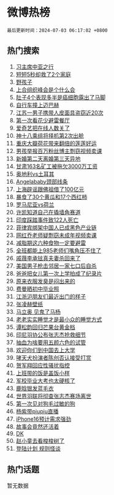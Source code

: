 # 微博热榜

`最后更新时间：2024-07-03 06:17:02 +0800`

## 热门搜索

1. [习主席中亚之行](https://m.weibo.cn/search?containerid=100103type%3D1%26t%3D10%26q%3D%23%E4%B9%A0%E4%B8%BB%E5%B8%AD%E4%B8%AD%E4%BA%9A%E4%B9%8B%E8%A1%8C%23&stream_entry_id=51&isnewpage=1&extparam=seat%3D1%26cate%3D10103%26stream_entry_id%3D51%26pos%3D0%26q%3D%2523%25E4%25B9%25A0%25E4%25B8%25BB%25E5%25B8%25AD%25E4%25B8%25AD%25E4%25BA%259A%25E4%25B9%258B%25E8%25A1%258C%2523%26dgr%3D0%26filter_type%3Drealtimehot%26c_type%3D51%26display_time%3D1719958621%26pre_seqid%3D1719958621807022811104)
1. [短短5秒却救了2个家庭](https://m.weibo.cn/search?containerid=100103type%3D1%26t%3D10%26q%3D%23%E7%9F%AD%E7%9F%AD5%E7%A7%92%E5%8D%B4%E6%95%91%E4%BA%862%E4%B8%AA%E5%AE%B6%E5%BA%AD%23&stream_entry_id=31&isnewpage=1&extparam=seat%3D1%26flag%3D32768%26band_rank%3D1%26q%3D%2523%25E7%259F%25AD%25E7%259F%25AD5%25E7%25A7%2592%25E5%258D%25B4%25E6%2595%2591%25E4%25BA%25862%25E4%25B8%25AA%25E5%25AE%25B6%25E5%25BA%25AD%2523%26dgr%3D0%26cate%3D5001%26c_type%3D31%26pos%3D0%26stream_entry_id%3D31%26filter_type%3Drealtimehot%26realpos%3D1%26lcate%3D5001%26display_time%3D1719958621%26pre_seqid%3D1719958621807022811104)
1. [野孩子](https://m.weibo.cn/search?containerid=100103type%3D1%26t%3D10%26q%3D%E9%87%8E%E5%AD%A9%E5%AD%90&stream_entry_id=31&isnewpage=1&extparam=seat%3D1%26flag%3D2%26band_rank%3D2%26q%3D%25E9%2587%258E%25E5%25AD%25A9%25E5%25AD%2590%26dgr%3D0%26cate%3D5001%26c_type%3D31%26pos%3D1%26stream_entry_id%3D31%26filter_type%3Drealtimehot%26realpos%3D2%26lcate%3D5001%26display_time%3D1719958621%26pre_seqid%3D1719958621807022811104)
1. [上合组织峰会是个什么会](https://m.weibo.cn/search?containerid=100103type%3D1%26t%3D10%26q%3D%23%E4%B8%8A%E5%90%88%E7%BB%84%E7%BB%87%E5%B3%B0%E4%BC%9A%E6%98%AF%E4%B8%AA%E4%BB%80%E4%B9%88%E4%BC%9A%23&stream_entry_id=31&isnewpage=1&extparam=seat%3D1%26flag%3D0%26band_rank%3D3%26q%3D%2523%25E4%25B8%258A%25E5%2590%2588%25E7%25BB%2584%25E7%25BB%2587%25E5%25B3%25B0%25E4%25BC%259A%25E6%2598%25AF%25E4%25B8%25AA%25E4%25BB%2580%25E4%25B9%2588%25E4%25BC%259A%2523%26dgr%3D0%26cate%3D5001%26c_type%3D31%26pos%3D2%26stream_entry_id%3D31%26filter_type%3Drealtimehot%26realpos%3D3%26lcate%3D5001%26display_time%3D1719958621%26pre_seqid%3D1719958621807022811104)
1. [肚子4个表现多半是癌细胞露出了马脚](https://m.weibo.cn/search?containerid=100103type%3D1%26t%3D10%26q%3D%23%E8%82%9A%E5%AD%904%E4%B8%AA%E8%A1%A8%E7%8E%B0%E5%A4%9A%E5%8D%8A%E6%98%AF%E7%99%8C%E7%BB%86%E8%83%9E%E9%9C%B2%E5%87%BA%E4%BA%86%E9%A9%AC%E8%84%9A%23&stream_entry_id=31&isnewpage=1&extparam=seat%3D1%26flag%3D2%26band_rank%3D4%26q%3D%2523%25E8%2582%259A%25E5%25AD%25904%25E4%25B8%25AA%25E8%25A1%25A8%25E7%258E%25B0%25E5%25A4%259A%25E5%258D%258A%25E6%2598%25AF%25E7%2599%258C%25E7%25BB%2586%25E8%2583%259E%25E9%259C%25B2%25E5%2587%25BA%25E4%25BA%2586%25E9%25A9%25AC%25E8%2584%259A%2523%26dgr%3D0%26cate%3D5001%26c_type%3D31%26pos%3D3%26stream_entry_id%3D31%26filter_type%3Drealtimehot%26realpos%3D4%26lcate%3D5001%26display_time%3D1719958621%26pre_seqid%3D1719958621807022811104)
1. [自行车撞上迈巴赫](https://m.weibo.cn/search?containerid=100103type%3D1%26t%3D10%26q%3D%23%E8%87%AA%E8%A1%8C%E8%BD%A6%E6%92%9E%E4%B8%8A%E8%BF%88%E5%B7%B4%E8%B5%AB%23&stream_entry_id=31&isnewpage=1&extparam=seat%3D1%26flag%3D2%26band_rank%3D5%26q%3D%2523%25E8%2587%25AA%25E8%25A1%258C%25E8%25BD%25A6%25E6%2592%259E%25E4%25B8%258A%25E8%25BF%2588%25E5%25B7%25B4%25E8%25B5%25AB%2523%26dgr%3D0%26cate%3D5001%26c_type%3D31%26pos%3D4%26stream_entry_id%3D31%26filter_type%3Drealtimehot%26realpos%3D5%26lcate%3D5001%26display_time%3D1719958621%26pre_seqid%3D1719958621807022811104)
1. [江苏一男子携带人皮面具盗窃近20次](https://m.weibo.cn/search?containerid=100103type%3D1%26t%3D10%26q%3D%23%E6%B1%9F%E8%8B%8F%E4%B8%80%E7%94%B7%E5%AD%90%E6%90%BA%E5%B8%A6%E4%BA%BA%E7%9A%AE%E9%9D%A2%E5%85%B7%E7%9B%97%E7%AA%83%E8%BF%9120%E6%AC%A1%23&stream_entry_id=31&isnewpage=1&extparam=seat%3D1%26flag%3D0%26band_rank%3D6%26q%3D%2523%25E6%25B1%259F%25E8%258B%258F%25E4%25B8%2580%25E7%2594%25B7%25E5%25AD%2590%25E6%2590%25BA%25E5%25B8%25A6%25E4%25BA%25BA%25E7%259A%25AE%25E9%259D%25A2%25E5%2585%25B7%25E7%259B%2597%25E7%25AA%2583%25E8%25BF%259120%25E6%25AC%25A1%2523%26dgr%3D0%26cate%3D5001%26c_type%3D31%26pos%3D5%26stream_entry_id%3D31%26filter_type%3Drealtimehot%26realpos%3D6%26lcate%3D5001%26display_time%3D1719958621%26pre_seqid%3D1719958621807022811104)
1. [第一次看花少避雷餐厅](https://m.weibo.cn/search?containerid=100103type%3D1%26t%3D10%26q%3D%E7%AC%AC%E4%B8%80%E6%AC%A1%E7%9C%8B%E8%8A%B1%E5%B0%91%E9%81%BF%E9%9B%B7%E9%A4%90%E5%8E%85&stream_entry_id=31&isnewpage=1&extparam=seat%3D1%26flag%3D2%26band_rank%3D7%26q%3D%25E7%25AC%25AC%25E4%25B8%2580%25E6%25AC%25A1%25E7%259C%258B%25E8%258A%25B1%25E5%25B0%2591%25E9%2581%25BF%25E9%259B%25B7%25E9%25A4%2590%25E5%258E%2585%26dgr%3D0%26cate%3D5001%26c_type%3D31%26pos%3D6%26stream_entry_id%3D31%26filter_type%3Drealtimehot%26realpos%3D7%26lcate%3D5001%26display_time%3D1719958621%26pre_seqid%3D1719958621807022811104)
1. [爱奇艺把在线人数关了](https://m.weibo.cn/search?containerid=100103type%3D1%26t%3D10%26q%3D%23%E7%88%B1%E5%A5%87%E8%89%BA%E6%8A%8A%E5%9C%A8%E7%BA%BF%E4%BA%BA%E6%95%B0%E5%85%B3%E4%BA%86%23&stream_entry_id=31&isnewpage=1&extparam=seat%3D1%26flag%3D2%26band_rank%3D8%26q%3D%2523%25E7%2588%25B1%25E5%25A5%2587%25E8%2589%25BA%25E6%258A%258A%25E5%259C%25A8%25E7%25BA%25BF%25E4%25BA%25BA%25E6%2595%25B0%25E5%2585%25B3%25E4%25BA%2586%2523%26dgr%3D0%26cate%3D5001%26c_type%3D31%26pos%3D7%26stream_entry_id%3D31%26filter_type%3Drealtimehot%26realpos%3D8%26lcate%3D5001%26display_time%3D1719958621%26pre_seqid%3D1719958621807022811104)
1. [神十八乘组将择机第2次出舱](https://m.weibo.cn/search?containerid=100103type%3D1%26t%3D10%26q%3D%23%E7%A5%9E%E5%8D%81%E5%85%AB%E4%B9%98%E7%BB%84%E5%B0%86%E6%8B%A9%E6%9C%BA%E7%AC%AC2%E6%AC%A1%E5%87%BA%E8%88%B1%23&stream_entry_id=31&isnewpage=1&extparam=seat%3D1%26flag%3D0%26band_rank%3D9%26q%3D%2523%25E7%25A5%259E%25E5%258D%2581%25E5%2585%25AB%25E4%25B9%2598%25E7%25BB%2584%25E5%25B0%2586%25E6%258B%25A9%25E6%259C%25BA%25E7%25AC%25AC2%25E6%25AC%25A1%25E5%2587%25BA%25E8%2588%25B1%2523%26dgr%3D0%26cate%3D5001%26c_type%3D31%26pos%3D8%26stream_entry_id%3D31%26filter_type%3Drealtimehot%26realpos%3D9%26lcate%3D5001%26display_time%3D1719958621%26pre_seqid%3D1719958621807022811104)
1. [重庆大瓣荷花带来翻倍的莲莲好运](https://m.weibo.cn/search?containerid=100103type%3D1%26t%3D10%26q%3D%23%E9%87%8D%E5%BA%86%E5%A4%A7%E7%93%A3%E8%8D%B7%E8%8A%B1%E5%B8%A6%E6%9D%A5%E7%BF%BB%E5%80%8D%E7%9A%84%E8%8E%B2%E8%8E%B2%E5%A5%BD%E8%BF%90%23&stream_entry_id=31&isnewpage=1&extparam=seat%3D1%26flag%3D32768%26band_rank%3D10%26q%3D%2523%25E9%2587%258D%25E5%25BA%2586%25E5%25A4%25A7%25E7%2593%25A3%25E8%258D%25B7%25E8%258A%25B1%25E5%25B8%25A6%25E6%259D%25A5%25E7%25BF%25BB%25E5%2580%258D%25E7%259A%2584%25E8%258E%25B2%25E8%258E%25B2%25E5%25A5%25BD%25E8%25BF%2590%2523%26dgr%3D0%26cate%3D5001%26c_type%3D31%26pos%3D9%26stream_entry_id%3D31%26filter_type%3Drealtimehot%26realpos%3D10%26lcate%3D5001%26display_time%3D1719958621%26pre_seqid%3D1719958621807022811104)
1. [男孩举报百万粉丝博主剽窃视频卖课](https://m.weibo.cn/search?containerid=100103type%3D1%26t%3D10%26q%3D%23%E7%94%B7%E5%AD%A9%E4%B8%BE%E6%8A%A5%E7%99%BE%E4%B8%87%E7%B2%89%E4%B8%9D%E5%8D%9A%E4%B8%BB%E5%89%BD%E7%AA%83%E8%A7%86%E9%A2%91%E5%8D%96%E8%AF%BE%23&stream_entry_id=31&isnewpage=1&extparam=seat%3D1%26flag%3D2%26band_rank%3D11%26q%3D%2523%25E7%2594%25B7%25E5%25AD%25A9%25E4%25B8%25BE%25E6%258A%25A5%25E7%2599%25BE%25E4%25B8%2587%25E7%25B2%2589%25E4%25B8%259D%25E5%258D%259A%25E4%25B8%25BB%25E5%2589%25BD%25E7%25AA%2583%25E8%25A7%2586%25E9%25A2%2591%25E5%258D%2596%25E8%25AF%25BE%2523%26dgr%3D0%26cate%3D5001%26c_type%3D31%26pos%3D10%26stream_entry_id%3D31%26filter_type%3Drealtimehot%26realpos%3D11%26lcate%3D5001%26display_time%3D1719958621%26pre_seqid%3D1719958621807022811104)
1. [新婚第二天离婚第三天异地](https://m.weibo.cn/search?containerid=100103type%3D1%26t%3D10%26q%3D%23%E6%96%B0%E5%A9%9A%E7%AC%AC%E4%BA%8C%E5%A4%A9%E7%A6%BB%E5%A9%9A%E7%AC%AC%E4%B8%89%E5%A4%A9%E5%BC%82%E5%9C%B0%23&stream_entry_id=31&isnewpage=1&extparam=seat%3D1%26flag%3D2%26band_rank%3D12%26q%3D%2523%25E6%2596%25B0%25E5%25A9%259A%25E7%25AC%25AC%25E4%25BA%258C%25E5%25A4%25A9%25E7%25A6%25BB%25E5%25A9%259A%25E7%25AC%25AC%25E4%25B8%2589%25E5%25A4%25A9%25E5%25BC%2582%25E5%259C%25B0%2523%26dgr%3D0%26cate%3D5001%26c_type%3D31%26pos%3D11%26stream_entry_id%3D31%26filter_type%3Drealtimehot%26realpos%3D12%26lcate%3D5001%26display_time%3D1719958621%26pre_seqid%3D1719958621807022811104)
1. [甘肃163名矿工被拖欠3000万工资](https://m.weibo.cn/search?containerid=100103type%3D1%26t%3D10%26q%3D%23%E7%94%98%E8%82%83163%E5%90%8D%E7%9F%BF%E5%B7%A5%E8%A2%AB%E6%8B%96%E6%AC%A03000%E4%B8%87%E5%B7%A5%E8%B5%84%23&stream_entry_id=31&isnewpage=1&extparam=seat%3D1%26flag%3D0%26band_rank%3D13%26q%3D%2523%25E7%2594%2598%25E8%2582%2583163%25E5%2590%258D%25E7%259F%25BF%25E5%25B7%25A5%25E8%25A2%25AB%25E6%258B%2596%25E6%25AC%25A03000%25E4%25B8%2587%25E5%25B7%25A5%25E8%25B5%2584%2523%26dgr%3D0%26cate%3D5001%26c_type%3D31%26pos%3D12%26stream_entry_id%3D31%26filter_type%3Drealtimehot%26realpos%3D13%26lcate%3D5001%26display_time%3D1719958621%26pre_seqid%3D1719958621807022811104)
1. [奥地利vs土耳其](https://m.weibo.cn/search?containerid=100103type%3D1%26t%3D10%26q%3D%23%E5%A5%A5%E5%9C%B0%E5%88%A9vs%E5%9C%9F%E8%80%B3%E5%85%B6%23&stream_entry_id=31&isnewpage=1&extparam=seat%3D1%26flag%3D0%26band_rank%3D14%26q%3D%2523%25E5%25A5%25A5%25E5%259C%25B0%25E5%2588%25A9vs%25E5%259C%259F%25E8%2580%25B3%25E5%2585%25B6%2523%26dgr%3D0%26cate%3D5001%26c_type%3D31%26pos%3D13%26stream_entry_id%3D31%26filter_type%3Drealtimehot%26realpos%3D14%26lcate%3D5001%26display_time%3D1719958621%26pre_seqid%3D1719958621807022811104)
1. [Angelababy颈部线条](https://m.weibo.cn/search?containerid=100103type%3D1%26t%3D10%26q%3D%23Angelababy%E9%A2%88%E9%83%A8%E7%BA%BF%E6%9D%A1%23&stream_entry_id=31&isnewpage=1&extparam=seat%3D1%26flag%3D2%26band_rank%3D15%26q%3D%2523Angelababy%25E9%25A2%2588%25E9%2583%25A8%25E7%25BA%25BF%25E6%259D%25A1%2523%26dgr%3D0%26cate%3D5001%26c_type%3D31%26pos%3D14%26stream_entry_id%3D31%26filter_type%3Drealtimehot%26realpos%3D15%26lcate%3D5001%26display_time%3D1719958621%26pre_seqid%3D1719958621807022811104)
1. [上海辟谣跟佛祖借了100亿元](https://m.weibo.cn/search?containerid=100103type%3D1%26t%3D10%26q%3D%23%E4%B8%8A%E6%B5%B7%E8%BE%9F%E8%B0%A3%E8%B7%9F%E4%BD%9B%E7%A5%96%E5%80%9F%E4%BA%86100%E4%BA%BF%E5%85%83%23&stream_entry_id=31&isnewpage=1&extparam=seat%3D1%26flag%3D0%26band_rank%3D16%26q%3D%2523%25E4%25B8%258A%25E6%25B5%25B7%25E8%25BE%259F%25E8%25B0%25A3%25E8%25B7%259F%25E4%25BD%259B%25E7%25A5%2596%25E5%2580%259F%25E4%25BA%2586100%25E4%25BA%25BF%25E5%2585%2583%2523%26dgr%3D0%26cate%3D5001%26c_type%3D31%26pos%3D15%26stream_entry_id%3D31%26filter_type%3Drealtimehot%26realpos%3D16%26lcate%3D5001%26display_time%3D1719958621%26pre_seqid%3D1719958621807022811104)
1. [暴食了30个黄瓜和17个西红柿](https://m.weibo.cn/search?containerid=100103type%3D1%26t%3D10%26q%3D%23%E6%9A%B4%E9%A3%9F%E4%BA%8630%E4%B8%AA%E9%BB%84%E7%93%9C%E5%92%8C17%E4%B8%AA%E8%A5%BF%E7%BA%A2%E6%9F%BF%23&stream_entry_id=31&isnewpage=1&extparam=seat%3D1%26flag%3D0%26band_rank%3D17%26q%3D%2523%25E6%259A%25B4%25E9%25A3%259F%25E4%25BA%258630%25E4%25B8%25AA%25E9%25BB%2584%25E7%2593%259C%25E5%2592%258C17%25E4%25B8%25AA%25E8%25A5%25BF%25E7%25BA%25A2%25E6%259F%25BF%2523%26dgr%3D0%26cate%3D5001%26c_type%3D31%26pos%3D16%26stream_entry_id%3D31%26filter_type%3Drealtimehot%26realpos%3D17%26lcate%3D5001%26display_time%3D1719958621%26pre_seqid%3D1719958621807022811104)
1. [罗马尼亚vs荷兰](https://m.weibo.cn/search?containerid=100103type%3D1%26t%3D10%26q%3D%23%E7%BD%97%E9%A9%AC%E5%B0%BC%E4%BA%9Avs%E8%8D%B7%E5%85%B0%23&stream_entry_id=31&isnewpage=1&extparam=seat%3D1%26flag%3D0%26band_rank%3D18%26q%3D%2523%25E7%25BD%2597%25E9%25A9%25AC%25E5%25B0%25BC%25E4%25BA%259Avs%25E8%258D%25B7%25E5%2585%25B0%2523%26dgr%3D0%26cate%3D5001%26c_type%3D31%26pos%3D17%26stream_entry_id%3D31%26filter_type%3Drealtimehot%26realpos%3D18%26lcate%3D5001%26display_time%3D1719958621%26pre_seqid%3D1719958621807022811104)
1. [许凯知道自己在撬墙角赛道](https://m.weibo.cn/search?containerid=100103type%3D1%26t%3D10%26q%3D%23%E8%AE%B8%E5%87%AF%E7%9F%A5%E9%81%93%E8%87%AA%E5%B7%B1%E5%9C%A8%E6%92%AC%E5%A2%99%E8%A7%92%E8%B5%9B%E9%81%93%23&stream_entry_id=31&isnewpage=1&extparam=seat%3D1%26flag%3D0%26band_rank%3D19%26q%3D%2523%25E8%25AE%25B8%25E5%2587%25AF%25E7%259F%25A5%25E9%2581%2593%25E8%2587%25AA%25E5%25B7%25B1%25E5%259C%25A8%25E6%2592%25AC%25E5%25A2%2599%25E8%25A7%2592%25E8%25B5%259B%25E9%2581%2593%2523%26dgr%3D0%26cate%3D5001%26c_type%3D31%26pos%3D18%26stream_entry_id%3D31%26filter_type%3Drealtimehot%26realpos%3D19%26lcate%3D5001%26display_time%3D1719958621%26pre_seqid%3D1719958621807022811104)
1. [印度踩踏事件致122人死亡](https://m.weibo.cn/search?containerid=100103type%3D1%26t%3D10%26q%3D%23%E5%8D%B0%E5%BA%A6%E8%B8%A9%E8%B8%8F%E4%BA%8B%E4%BB%B6%E8%87%B4122%E4%BA%BA%E6%AD%BB%E4%BA%A1%23&stream_entry_id=31&isnewpage=1&extparam=seat%3D1%26flag%3D0%26band_rank%3D20%26q%3D%2523%25E5%258D%25B0%25E5%25BA%25A6%25E8%25B8%25A9%25E8%25B8%258F%25E4%25BA%258B%25E4%25BB%25B6%25E8%2587%25B4122%25E4%25BA%25BA%25E6%25AD%25BB%25E4%25BA%25A1%2523%26dgr%3D0%26cate%3D5001%26c_type%3D31%26pos%3D19%26stream_entry_id%3D31%26filter_type%3Drealtimehot%26realpos%3D20%26lcate%3D5001%26display_time%3D1719958621%26pre_seqid%3D1719958621807022811104)
1. [菲律宾绑架中国人已成黑色产业链](https://m.weibo.cn/search?containerid=100103type%3D1%26t%3D10%26q%3D%23%E8%8F%B2%E5%BE%8B%E5%AE%BE%E7%BB%91%E6%9E%B6%E4%B8%AD%E5%9B%BD%E4%BA%BA%E5%B7%B2%E6%88%90%E9%BB%91%E8%89%B2%E4%BA%A7%E4%B8%9A%E9%93%BE%23&stream_entry_id=31&isnewpage=1&extparam=seat%3D1%26flag%3D2%26band_rank%3D21%26q%3D%2523%25E8%258F%25B2%25E5%25BE%258B%25E5%25AE%25BE%25E7%25BB%2591%25E6%259E%25B6%25E4%25B8%25AD%25E5%259B%25BD%25E4%25BA%25BA%25E5%25B7%25B2%25E6%2588%2590%25E9%25BB%2591%25E8%2589%25B2%25E4%25BA%25A7%25E4%25B8%259A%25E9%2593%25BE%2523%26dgr%3D0%26cate%3D5001%26c_type%3D31%26pos%3D20%26stream_entry_id%3D31%26filter_type%3Drealtimehot%26realpos%3D21%26lcate%3D5001%26display_time%3D1719958621%26pre_seqid%3D1719958621807022811104)
1. [网红乔老师疑剽窃未成年视频卖课](https://m.weibo.cn/search?containerid=100103type%3D1%26t%3D10%26q%3D%23%E7%BD%91%E7%BA%A2%E4%B9%94%E8%80%81%E5%B8%88%E7%96%91%E5%89%BD%E7%AA%83%E6%9C%AA%E6%88%90%E5%B9%B4%E8%A7%86%E9%A2%91%E5%8D%96%E8%AF%BE%23&stream_entry_id=31&isnewpage=1&extparam=seat%3D1%26flag%3D0%26band_rank%3D22%26q%3D%2523%25E7%25BD%2591%25E7%25BA%25A2%25E4%25B9%2594%25E8%2580%2581%25E5%25B8%2588%25E7%2596%2591%25E5%2589%25BD%25E7%25AA%2583%25E6%259C%25AA%25E6%2588%2590%25E5%25B9%25B4%25E8%25A7%2586%25E9%25A2%2591%25E5%258D%2596%25E8%25AF%25BE%2523%26dgr%3D0%26cate%3D5001%26c_type%3D31%26pos%3D21%26stream_entry_id%3D31%26filter_type%3Drealtimehot%26realpos%3D22%26lcate%3D5001%26display_time%3D1719958621%26pre_seqid%3D1719958621807022811104)
1. [减脂期这六种食物一定要避雷](https://m.weibo.cn/search?containerid=100103type%3D1%26t%3D10%26q%3D%23%E5%87%8F%E8%84%82%E6%9C%9F%E8%BF%99%E5%85%AD%E7%A7%8D%E9%A3%9F%E7%89%A9%E4%B8%80%E5%AE%9A%E8%A6%81%E9%81%BF%E9%9B%B7%23&stream_entry_id=31&isnewpage=1&extparam=seat%3D1%26flag%3D0%26band_rank%3D23%26q%3D%2523%25E5%2587%258F%25E8%2584%2582%25E6%259C%259F%25E8%25BF%2599%25E5%2585%25AD%25E7%25A7%258D%25E9%25A3%259F%25E7%2589%25A9%25E4%25B8%2580%25E5%25AE%259A%25E8%25A6%2581%25E9%2581%25BF%25E9%259B%25B7%2523%26dgr%3D0%26cate%3D5001%26c_type%3D31%26pos%3D22%26stream_entry_id%3D31%26filter_type%3Drealtimehot%26realpos%3D23%26lcate%3D5001%26display_time%3D1719958621%26pre_seqid%3D1719958621807022811104)
1. [全班都能上985老师们嘴角压不住了](https://m.weibo.cn/search?containerid=100103type%3D1%26t%3D10%26q%3D%23%E5%85%A8%E7%8F%AD%E9%83%BD%E8%83%BD%E4%B8%8A985%E8%80%81%E5%B8%88%E4%BB%AC%E5%98%B4%E8%A7%92%E5%8E%8B%E4%B8%8D%E4%BD%8F%E4%BA%86%23&stream_entry_id=31&isnewpage=1&extparam=seat%3D1%26flag%3D0%26band_rank%3D24%26q%3D%2523%25E5%2585%25A8%25E7%258F%25AD%25E9%2583%25BD%25E8%2583%25BD%25E4%25B8%258A985%25E8%2580%2581%25E5%25B8%2588%25E4%25BB%25AC%25E5%2598%25B4%25E8%25A7%2592%25E5%258E%258B%25E4%25B8%258D%25E4%25BD%258F%25E4%25BA%2586%2523%26dgr%3D0%26cate%3D5001%26c_type%3D31%26pos%3D23%26stream_entry_id%3D31%26filter_type%3Drealtimehot%26realpos%3D24%26lcate%3D5001%26display_time%3D1719958621%26pre_seqid%3D1719958621807022811104)
1. [戚薇李承铉真夫妻杀回来了](https://m.weibo.cn/search?containerid=100103type%3D1%26t%3D10%26q%3D%23%E6%88%9A%E8%96%87%E6%9D%8E%E6%89%BF%E9%93%89%E7%9C%9F%E5%A4%AB%E5%A6%BB%E6%9D%80%E5%9B%9E%E6%9D%A5%E4%BA%86%23&stream_entry_id=31&isnewpage=1&extparam=seat%3D1%26flag%3D0%26band_rank%3D25%26q%3D%2523%25E6%2588%259A%25E8%2596%2587%25E6%259D%258E%25E6%2589%25BF%25E9%2593%2589%25E7%259C%259F%25E5%25A4%25AB%25E5%25A6%25BB%25E6%259D%2580%25E5%259B%259E%25E6%259D%25A5%25E4%25BA%2586%2523%26dgr%3D0%26cate%3D5001%26c_type%3D31%26pos%3D24%26stream_entry_id%3D31%26filter_type%3Drealtimehot%26realpos%3D25%26lcate%3D5001%26display_time%3D1719958621%26pre_seqid%3D1719958621807022811104)
1. [美国男子枪击邻居一家七口后自杀](https://m.weibo.cn/search?containerid=100103type%3D1%26t%3D10%26q%3D%23%E7%BE%8E%E5%9B%BD%E7%94%B7%E5%AD%90%E6%9E%AA%E5%87%BB%E9%82%BB%E5%B1%85%E4%B8%80%E5%AE%B6%E4%B8%83%E5%8F%A3%E5%90%8E%E8%87%AA%E6%9D%80%23&stream_entry_id=31&isnewpage=1&extparam=seat%3D1%26flag%3D0%26band_rank%3D26%26q%3D%2523%25E7%25BE%258E%25E5%259B%25BD%25E7%2594%25B7%25E5%25AD%2590%25E6%259E%25AA%25E5%2587%25BB%25E9%2582%25BB%25E5%25B1%2585%25E4%25B8%2580%25E5%25AE%25B6%25E4%25B8%2583%25E5%258F%25A3%25E5%2590%258E%25E8%2587%25AA%25E6%259D%2580%2523%26dgr%3D0%26cate%3D5001%26c_type%3D31%26pos%3D25%26stream_entry_id%3D31%26filter_type%3Drealtimehot%26realpos%3D26%26lcate%3D5001%26display_time%3D1719958621%26pre_seqid%3D1719958621807022811104)
1. [爸爸把女儿第一次上学拍成了纪录片](https://m.weibo.cn/search?containerid=100103type%3D1%26t%3D10%26q%3D%E7%88%B8%E7%88%B8%E6%8A%8A%E5%A5%B3%E5%84%BF%E7%AC%AC%E4%B8%80%E6%AC%A1%E4%B8%8A%E5%AD%A6%E6%8B%8D%E6%88%90%E4%BA%86%E7%BA%AA%E5%BD%95%E7%89%87&stream_entry_id=31&isnewpage=1&extparam=seat%3D1%26flag%3D0%26band_rank%3D27%26q%3D%25E7%2588%25B8%25E7%2588%25B8%25E6%258A%258A%25E5%25A5%25B3%25E5%2584%25BF%25E7%25AC%25AC%25E4%25B8%2580%25E6%25AC%25A1%25E4%25B8%258A%25E5%25AD%25A6%25E6%258B%258D%25E6%2588%2590%25E4%25BA%2586%25E7%25BA%25AA%25E5%25BD%2595%25E7%2589%2587%26dgr%3D0%26cate%3D5001%26c_type%3D31%26pos%3D26%26stream_entry_id%3D31%26filter_type%3Drealtimehot%26realpos%3D27%26lcate%3D5001%26display_time%3D1719958621%26pre_seqid%3D1719958621807022811104)
1. [原来衣服发臭是闷出来的](https://m.weibo.cn/search?containerid=100103type%3D1%26t%3D10%26q%3D%23%E5%8E%9F%E6%9D%A5%E8%A1%A3%E6%9C%8D%E5%8F%91%E8%87%AD%E6%98%AF%E9%97%B7%E5%87%BA%E6%9D%A5%E7%9A%84%23&stream_entry_id=31&isnewpage=1&extparam=seat%3D1%26flag%3D0%26band_rank%3D28%26q%3D%2523%25E5%258E%259F%25E6%259D%25A5%25E8%25A1%25A3%25E6%259C%258D%25E5%258F%2591%25E8%2587%25AD%25E6%2598%25AF%25E9%2597%25B7%25E5%2587%25BA%25E6%259D%25A5%25E7%259A%2584%2523%26dgr%3D0%26cate%3D5001%26c_type%3D31%26pos%3D27%26stream_entry_id%3D31%26filter_type%3Drealtimehot%26realpos%3D28%26lcate%3D5001%26display_time%3D1719958621%26pre_seqid%3D1719958621807022811104)
1. [费曼晒初中毕业照](https://m.weibo.cn/search?containerid=100103type%3D1%26t%3D10%26q%3D%23%E8%B4%B9%E6%9B%BC%E6%99%92%E5%88%9D%E4%B8%AD%E6%AF%95%E4%B8%9A%E7%85%A7%23&stream_entry_id=31&isnewpage=1&extparam=seat%3D1%26flag%3D0%26band_rank%3D29%26q%3D%2523%25E8%25B4%25B9%25E6%259B%25BC%25E6%2599%2592%25E5%2588%259D%25E4%25B8%25AD%25E6%25AF%2595%25E4%25B8%259A%25E7%2585%25A7%2523%26dgr%3D0%26cate%3D5001%26c_type%3D31%26pos%3D28%26stream_entry_id%3D31%26filter_type%3Drealtimehot%26realpos%3D29%26lcate%3D5001%26display_time%3D1719958621%26pre_seqid%3D1719958621807022811104)
1. [江浙沪朋友们最近出门的样子](https://m.weibo.cn/search?containerid=100103type%3D1%26t%3D10%26q%3D%23%E6%B1%9F%E6%B5%99%E6%B2%AA%E6%9C%8B%E5%8F%8B%E4%BB%AC%E6%9C%80%E8%BF%91%E5%87%BA%E9%97%A8%E7%9A%84%E6%A0%B7%E5%AD%90%23&stream_entry_id=31&isnewpage=1&extparam=seat%3D1%26flag%3D0%26band_rank%3D30%26q%3D%2523%25E6%25B1%259F%25E6%25B5%2599%25E6%25B2%25AA%25E6%259C%258B%25E5%258F%258B%25E4%25BB%25AC%25E6%259C%2580%25E8%25BF%2591%25E5%2587%25BA%25E9%2597%25A8%25E7%259A%2584%25E6%25A0%25B7%25E5%25AD%2590%2523%26dgr%3D0%26cate%3D5001%26c_type%3D31%26pos%3D29%26stream_entry_id%3D31%26filter_type%3Drealtimehot%26realpos%3D30%26lcate%3D5001%26display_time%3D1719958621%26pre_seqid%3D1719958621807022811104)
1. [张凌赫壁纸](https://m.weibo.cn/search?containerid=100103type%3D1%26t%3D10%26q%3D%23%E5%BC%A0%E5%87%8C%E8%B5%AB%E5%A3%81%E7%BA%B8%23&stream_entry_id=31&isnewpage=1&extparam=seat%3D1%26flag%3D0%26band_rank%3D31%26q%3D%2523%25E5%25BC%25A0%25E5%2587%258C%25E8%25B5%25AB%25E5%25A3%2581%25E7%25BA%25B8%2523%26dgr%3D0%26cate%3D5001%26c_type%3D31%26pos%3D30%26stream_entry_id%3D31%26filter_type%3Drealtimehot%26realpos%3D31%26lcate%3D5001%26display_time%3D1719958621%26pre_seqid%3D1719958621807022811104)
1. [马立奥 见鬼了马杨](https://m.weibo.cn/search?containerid=100103type%3D1%26t%3D10%26q%3D%E9%A9%AC%E7%AB%8B%E5%A5%A5+%E8%A7%81%E9%AC%BC%E4%BA%86%E9%A9%AC%E6%9D%A8&stream_entry_id=31&isnewpage=1&extparam=seat%3D1%26flag%3D0%26band_rank%3D32%26q%3D%25E9%25A9%25AC%25E7%25AB%258B%25E5%25A5%25A5%2520%25E8%25A7%2581%25E9%25AC%25BC%25E4%25BA%2586%25E9%25A9%25AC%25E6%259D%25A8%26dgr%3D0%26cate%3D5001%26c_type%3D31%26pos%3D31%26stream_entry_id%3D31%26filter_type%3Drealtimehot%26realpos%3D32%26lcate%3D5001%26display_time%3D1719958621%26pre_seqid%3D1719958621807022811104)
1. [老老实实睡觉才是最小众的睡觉方式](https://m.weibo.cn/search?containerid=100103type%3D1%26t%3D10%26q%3D%23%E8%80%81%E8%80%81%E5%AE%9E%E5%AE%9E%E7%9D%A1%E8%A7%89%E6%89%8D%E6%98%AF%E6%9C%80%E5%B0%8F%E4%BC%97%E7%9A%84%E7%9D%A1%E8%A7%89%E6%96%B9%E5%BC%8F%23&stream_entry_id=31&isnewpage=1&extparam=seat%3D1%26flag%3D0%26band_rank%3D33%26q%3D%2523%25E8%2580%2581%25E8%2580%2581%25E5%25AE%259E%25E5%25AE%259E%25E7%259D%25A1%25E8%25A7%2589%25E6%2589%258D%25E6%2598%25AF%25E6%259C%2580%25E5%25B0%258F%25E4%25BC%2597%25E7%259A%2584%25E7%259D%25A1%25E8%25A7%2589%25E6%2596%25B9%25E5%25BC%258F%2523%26dgr%3D0%26cate%3D5001%26c_type%3D31%26pos%3D32%26stream_entry_id%3D31%26filter_type%3Drealtimehot%26realpos%3D33%26lcate%3D5001%26display_time%3D1719958621%26pre_seqid%3D1719958621807022811104)
1. [谭松韵回归芒果台黄金档](https://m.weibo.cn/search?containerid=100103type%3D1%26t%3D10%26q%3D%23%E8%B0%AD%E6%9D%BE%E9%9F%B5%E5%9B%9E%E5%BD%92%E8%8A%92%E6%9E%9C%E5%8F%B0%E9%BB%84%E9%87%91%E6%A1%A3%23&stream_entry_id=31&isnewpage=1&extparam=seat%3D1%26flag%3D0%26band_rank%3D34%26q%3D%2523%25E8%25B0%25AD%25E6%259D%25BE%25E9%259F%25B5%25E5%259B%259E%25E5%25BD%2592%25E8%258A%2592%25E6%259E%259C%25E5%258F%25B0%25E9%25BB%2584%25E9%2587%2591%25E6%25A1%25A3%2523%26dgr%3D0%26cate%3D5001%26c_type%3D31%26pos%3D33%26stream_entry_id%3D31%26filter_type%3Drealtimehot%26realpos%3D34%26lcate%3D5001%26display_time%3D1719958621%26pre_seqid%3D1719958621807022811104)
1. [印尼羽协公布张志杰抢救细节](https://m.weibo.cn/search?containerid=100103type%3D1%26t%3D10%26q%3D%23%E5%8D%B0%E5%B0%BC%E7%BE%BD%E5%8D%8F%E5%85%AC%E5%B8%83%E5%BC%A0%E5%BF%97%E6%9D%B0%E6%8A%A2%E6%95%91%E7%BB%86%E8%8A%82%23&stream_entry_id=31&isnewpage=1&extparam=seat%3D1%26flag%3D0%26band_rank%3D35%26q%3D%2523%25E5%258D%25B0%25E5%25B0%25BC%25E7%25BE%25BD%25E5%258D%258F%25E5%2585%25AC%25E5%25B8%2583%25E5%25BC%25A0%25E5%25BF%2597%25E6%259D%25B0%25E6%258A%25A2%25E6%2595%2591%25E7%25BB%2586%25E8%258A%2582%2523%26dgr%3D0%26cate%3D5001%26c_type%3D31%26pos%3D34%26stream_entry_id%3D31%26filter_type%3Drealtimehot%26realpos%3D35%26lcate%3D5001%26display_time%3D1719958621%26pre_seqid%3D1719958621807022811104)
1. [抽血为啥要用五颜六色的试管](https://m.weibo.cn/search?containerid=100103type%3D1%26t%3D10%26q%3D%23%E6%8A%BD%E8%A1%80%E4%B8%BA%E5%95%A5%E8%A6%81%E7%94%A8%E4%BA%94%E9%A2%9C%E5%85%AD%E8%89%B2%E7%9A%84%E8%AF%95%E7%AE%A1%23&stream_entry_id=31&isnewpage=1&extparam=seat%3D1%26flag%3D0%26band_rank%3D36%26q%3D%2523%25E6%258A%25BD%25E8%25A1%2580%25E4%25B8%25BA%25E5%2595%25A5%25E8%25A6%2581%25E7%2594%25A8%25E4%25BA%2594%25E9%25A2%259C%25E5%2585%25AD%25E8%2589%25B2%25E7%259A%2584%25E8%25AF%2595%25E7%25AE%25A1%2523%26dgr%3D0%26cate%3D5001%26c_type%3D31%26pos%3D35%26stream_entry_id%3D31%26filter_type%3Drealtimehot%26realpos%3D36%26lcate%3D5001%26display_time%3D1719958621%26pre_seqid%3D1719958621807022811104)
1. [欢迎你们到中国去上大学](https://m.weibo.cn/search?containerid=100103type%3D1%26t%3D10%26q%3D%23%E6%AC%A2%E8%BF%8E%E4%BD%A0%E4%BB%AC%E5%88%B0%E4%B8%AD%E5%9B%BD%E5%8E%BB%E4%B8%8A%E5%A4%A7%E5%AD%A6%23&stream_entry_id=31&isnewpage=1&extparam=seat%3D1%26flag%3D32768%26band_rank%3D37%26q%3D%2523%25E6%25AC%25A2%25E8%25BF%258E%25E4%25BD%25A0%25E4%25BB%25AC%25E5%2588%25B0%25E4%25B8%25AD%25E5%259B%25BD%25E5%258E%25BB%25E4%25B8%258A%25E5%25A4%25A7%25E5%25AD%25A6%2523%26dgr%3D0%26cate%3D5001%26c_type%3D31%26pos%3D36%26stream_entry_id%3D31%26filter_type%3Drealtimehot%26realpos%3D37%26lcate%3D5001%26display_time%3D1719958621%26pre_seqid%3D1719958621807022811104)
1. [哮天犬扮演者陈创否认接受打赏](https://m.weibo.cn/search?containerid=100103type%3D1%26t%3D10%26q%3D%23%E5%93%AE%E5%A4%A9%E7%8A%AC%E6%89%AE%E6%BC%94%E8%80%85%E9%99%88%E5%88%9B%E5%90%A6%E8%AE%A4%E6%8E%A5%E5%8F%97%E6%89%93%E8%B5%8F%23&stream_entry_id=31&isnewpage=1&extparam=seat%3D1%26flag%3D0%26band_rank%3D38%26q%3D%2523%25E5%2593%25AE%25E5%25A4%25A9%25E7%258A%25AC%25E6%2589%25AE%25E6%25BC%2594%25E8%2580%2585%25E9%2599%2588%25E5%2588%259B%25E5%2590%25A6%25E8%25AE%25A4%25E6%258E%25A5%25E5%258F%2597%25E6%2589%2593%25E8%25B5%258F%2523%26dgr%3D0%26cate%3D5001%26c_type%3D31%26pos%3D37%26stream_entry_id%3D31%26filter_type%3Drealtimehot%26realpos%3D38%26lcate%3D5001%26display_time%3D1719958621%26pre_seqid%3D1719958621807022811104)
1. [贺军翔回应性骚扰指控](https://m.weibo.cn/search?containerid=100103type%3D1%26t%3D10%26q%3D%23%E8%B4%BA%E5%86%9B%E7%BF%94%E5%9B%9E%E5%BA%94%E6%80%A7%E9%AA%9A%E6%89%B0%E6%8C%87%E6%8E%A7%23&stream_entry_id=31&isnewpage=1&extparam=seat%3D1%26flag%3D0%26band_rank%3D39%26q%3D%2523%25E8%25B4%25BA%25E5%2586%259B%25E7%25BF%2594%25E5%259B%259E%25E5%25BA%2594%25E6%2580%25A7%25E9%25AA%259A%25E6%2589%25B0%25E6%258C%2587%25E6%258E%25A7%2523%26dgr%3D0%26cate%3D5001%26c_type%3D31%26pos%3D38%26stream_entry_id%3D31%26filter_type%3Drealtimehot%26realpos%3D39%26lcate%3D5001%26display_time%3D1719958621%26pre_seqid%3D1719958621807022811104)
1. [上班带的饭是盖饭小样](https://m.weibo.cn/search?containerid=100103type%3D1%26t%3D10%26q%3D%E4%B8%8A%E7%8F%AD%E5%B8%A6%E7%9A%84%E9%A5%AD%E6%98%AF%E7%9B%96%E9%A5%AD%E5%B0%8F%E6%A0%B7&stream_entry_id=31&isnewpage=1&extparam=seat%3D1%26flag%3D0%26band_rank%3D40%26q%3D%25E4%25B8%258A%25E7%258F%25AD%25E5%25B8%25A6%25E7%259A%2584%25E9%25A5%25AD%25E6%2598%25AF%25E7%259B%2596%25E9%25A5%25AD%25E5%25B0%258F%25E6%25A0%25B7%26dgr%3D0%26cate%3D5001%26c_type%3D31%26pos%3D39%26stream_entry_id%3D31%26filter_type%3Drealtimehot%26realpos%3D40%26lcate%3D5001%26display_time%3D1719958621%26pre_seqid%3D1719958621807022811104)
1. [军校毕业大考也太硬核了](https://m.weibo.cn/search?containerid=100103type%3D1%26t%3D10%26q%3D%23%E5%86%9B%E6%A0%A1%E6%AF%95%E4%B8%9A%E5%A4%A7%E8%80%83%E4%B9%9F%E5%A4%AA%E7%A1%AC%E6%A0%B8%E4%BA%86%23&stream_entry_id=31&isnewpage=1&extparam=seat%3D1%26flag%3D0%26band_rank%3D41%26q%3D%2523%25E5%2586%259B%25E6%25A0%25A1%25E6%25AF%2595%25E4%25B8%259A%25E5%25A4%25A7%25E8%2580%2583%25E4%25B9%259F%25E5%25A4%25AA%25E7%25A1%25AC%25E6%25A0%25B8%25E4%25BA%2586%2523%26dgr%3D0%26cate%3D5001%26c_type%3D31%26pos%3D40%26stream_entry_id%3D31%26filter_type%3Drealtimehot%26realpos%3D41%26lcate%3D5001%26display_time%3D1719958621%26pre_seqid%3D1719958621807022811104)
1. [鹿晗银发蓝毛衣](https://m.weibo.cn/search?containerid=100103type%3D1%26t%3D10%26q%3D%23%E9%B9%BF%E6%99%97%E9%93%B6%E5%8F%91%E8%93%9D%E6%AF%9B%E8%A1%A3%23&stream_entry_id=31&isnewpage=1&extparam=seat%3D1%26flag%3D0%26band_rank%3D42%26q%3D%2523%25E9%25B9%25BF%25E6%2599%2597%25E9%2593%25B6%25E5%258F%2591%25E8%2593%259D%25E6%25AF%259B%25E8%25A1%25A3%2523%26dgr%3D0%26cate%3D5001%26c_type%3D31%26pos%3D41%26stream_entry_id%3D31%26filter_type%3Drealtimehot%26realpos%3D42%26lcate%3D5001%26display_time%3D1719958621%26pre_seqid%3D1719958621807022811104)
1. [世界羽联将彻查张志杰赛场离世](https://m.weibo.cn/search?containerid=100103type%3D1%26t%3D10%26q%3D%23%E4%B8%96%E7%95%8C%E7%BE%BD%E8%81%94%E5%B0%86%E5%BD%BB%E6%9F%A5%E5%BC%A0%E5%BF%97%E6%9D%B0%E8%B5%9B%E5%9C%BA%E7%A6%BB%E4%B8%96%23&stream_entry_id=31&isnewpage=1&extparam=seat%3D1%26flag%3D0%26band_rank%3D43%26q%3D%2523%25E4%25B8%2596%25E7%2595%258C%25E7%25BE%25BD%25E8%2581%2594%25E5%25B0%2586%25E5%25BD%25BB%25E6%259F%25A5%25E5%25BC%25A0%25E5%25BF%2597%25E6%259D%25B0%25E8%25B5%259B%25E5%259C%25BA%25E7%25A6%25BB%25E4%25B8%2596%2523%26dgr%3D0%26cate%3D5001%26c_type%3D31%26pos%3D42%26stream_entry_id%3D31%26filter_type%3Drealtimehot%26realpos%3D43%26lcate%3D5001%26display_time%3D1719958621%26pre_seqid%3D1719958621807022811104)
1. [第一次见对狗毛过敏的狗](https://m.weibo.cn/search?containerid=100103type%3D1%26t%3D10%26q%3D%E7%AC%AC%E4%B8%80%E6%AC%A1%E8%A7%81%E5%AF%B9%E7%8B%97%E6%AF%9B%E8%BF%87%E6%95%8F%E7%9A%84%E7%8B%97&stream_entry_id=31&isnewpage=1&extparam=seat%3D1%26flag%3D0%26band_rank%3D44%26q%3D%25E7%25AC%25AC%25E4%25B8%2580%25E6%25AC%25A1%25E8%25A7%2581%25E5%25AF%25B9%25E7%258B%2597%25E6%25AF%259B%25E8%25BF%2587%25E6%2595%258F%25E7%259A%2584%25E7%258B%2597%26dgr%3D0%26cate%3D5001%26c_type%3D31%26pos%3D43%26stream_entry_id%3D31%26filter_type%3Drealtimehot%26realpos%3D44%26lcate%3D5001%26display_time%3D1719958621%26pre_seqid%3D1719958621807022811104)
1. [杨紫带piupiu直播](https://m.weibo.cn/search?containerid=100103type%3D1%26t%3D10%26q%3D%23%E6%9D%A8%E7%B4%AB%E5%B8%A6piupiu%E7%9B%B4%E6%92%AD%23&stream_entry_id=31&isnewpage=1&extparam=seat%3D1%26flag%3D0%26band_rank%3D45%26q%3D%2523%25E6%259D%25A8%25E7%25B4%25AB%25E5%25B8%25A6piupiu%25E7%259B%25B4%25E6%2592%25AD%2523%26dgr%3D0%26cate%3D5001%26c_type%3D31%26pos%3D44%26stream_entry_id%3D31%26filter_type%3Drealtimehot%26realpos%3D45%26lcate%3D5001%26display_time%3D1719958621%26pre_seqid%3D1719958621807022811104)
1. [iPhone16预计需求强劲](https://m.weibo.cn/search?containerid=100103type%3D1%26t%3D10%26q%3D%23iPhone16%E9%A2%84%E8%AE%A1%E9%9C%80%E6%B1%82%E5%BC%BA%E5%8A%B2%23&stream_entry_id=31&isnewpage=1&extparam=seat%3D1%26flag%3D0%26band_rank%3D46%26q%3D%2523iPhone16%25E9%25A2%2584%25E8%25AE%25A1%25E9%259C%2580%25E6%25B1%2582%25E5%25BC%25BA%25E5%258A%25B2%2523%26dgr%3D0%26cate%3D5001%26c_type%3D31%26pos%3D45%26stream_entry_id%3D31%26filter_type%3Drealtimehot%26realpos%3D46%26lcate%3D5001%26display_time%3D1719958621%26pre_seqid%3D1719958621807022811104)
1. [故事会竟然还活着](https://m.weibo.cn/search?containerid=100103type%3D1%26t%3D10%26q%3D%23%E6%95%85%E4%BA%8B%E4%BC%9A%E7%AB%9F%E7%84%B6%E8%BF%98%E6%B4%BB%E7%9D%80%23&stream_entry_id=31&isnewpage=1&extparam=seat%3D1%26flag%3D0%26band_rank%3D47%26q%3D%2523%25E6%2595%2585%25E4%25BA%258B%25E4%25BC%259A%25E7%25AB%259F%25E7%2584%25B6%25E8%25BF%2598%25E6%25B4%25BB%25E7%259D%2580%2523%26dgr%3D0%26cate%3D5001%26c_type%3D31%26pos%3D46%26stream_entry_id%3D31%26filter_type%3Drealtimehot%26realpos%3D47%26lcate%3D5001%26display_time%3D1719958621%26pre_seqid%3D1719958621807022811104)
1. [DK](https://m.weibo.cn/search?containerid=100103type%3D1%26t%3D10%26q%3DDK&stream_entry_id=31&isnewpage=1&extparam=seat%3D1%26flag%3D0%26band_rank%3D48%26q%3DDK%26dgr%3D0%26cate%3D5001%26c_type%3D31%26pos%3D47%26stream_entry_id%3D31%26filter_type%3Drealtimehot%26realpos%3D48%26lcate%3D5001%26display_time%3D1719958621%26pre_seqid%3D1719958621807022811104)
1. [赵小童去看梭梭树了](https://m.weibo.cn/search?containerid=100103type%3D1%26t%3D10%26q%3D%23%E8%B5%B5%E5%B0%8F%E7%AB%A5%E5%8E%BB%E7%9C%8B%E6%A2%AD%E6%A2%AD%E6%A0%91%E4%BA%86%23&stream_entry_id=31&isnewpage=1&extparam=seat%3D1%26flag%3D0%26band_rank%3D49%26q%3D%2523%25E8%25B5%25B5%25E5%25B0%258F%25E7%25AB%25A5%25E5%258E%25BB%25E7%259C%258B%25E6%25A2%25AD%25E6%25A2%25AD%25E6%25A0%2591%25E4%25BA%2586%2523%26dgr%3D0%26cate%3D5001%26c_type%3D31%26pos%3D48%26stream_entry_id%3D31%26filter_type%3Drealtimehot%26realpos%3D49%26lcate%3D5001%26display_time%3D1719958621%26pre_seqid%3D1719958621807022811104)
1. [登陆计划 规则怪谈](https://m.weibo.cn/search?containerid=100103type%3D1%26t%3D10%26q%3D%E7%99%BB%E9%99%86%E8%AE%A1%E5%88%92+%E8%A7%84%E5%88%99%E6%80%AA%E8%B0%88&stream_entry_id=31&isnewpage=1&extparam=seat%3D1%26flag%3D0%26band_rank%3D50%26q%3D%25E7%2599%25BB%25E9%2599%2586%25E8%25AE%25A1%25E5%2588%2592%2520%25E8%25A7%2584%25E5%2588%2599%25E6%2580%25AA%25E8%25B0%2588%26dgr%3D0%26cate%3D5001%26c_type%3D31%26pos%3D49%26stream_entry_id%3D31%26filter_type%3Drealtimehot%26realpos%3D50%26lcate%3D5001%26display_time%3D1719958621%26pre_seqid%3D1719958621807022811104)

## 热门话题

暂无数据
